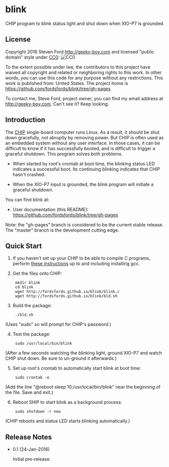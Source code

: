 # blink
CHIP program to blink status light and shut down when XIO-P7 is grounded.

## License

Copyright 2016 Steven Ford http://geeky-boy.com and licensed
"public domain" style under
[CC0](http://creativecommons.org/publicdomain/zero/1.0/): 
![CC0](https://licensebuttons.net/p/zero/1.0/88x31.png "CC0")

To the extent possible under law, the contributors to this project have
waived all copyright and related or neighboring rights to this work.
In other words, you can use this code for any purpose without any
restrictions.  This work is published from: United States.  The project home
is https://github.com/fordsfords/blink/tree/gh-pages

To contact me, Steve Ford, project owner, you can find my email address
at http://geeky-boy.com.  Can't see it?  Keep looking.

## Introduction

The [CHIP](http://getchip.com/) single-board computer runs Linux.  As a result, it should be shut down gracefully, not abruptly by removing power.  But CHIP is often used as an embedded system without any user interface.  In those cases, it can be difficult to know if it has successfully booted, and is difficult to trigger a graceful shutdown.  This program solves both problems.

* When started by root's crontab at boot time, the blinking status LED indicates a successful boot.  Its continuing blinking indicates that CHIP hasn't crashed.

* When the XIO-P7 input is grounded, the blink program will initiate a graceful shutdown.

You can find blink at:

* User documentation (this README): https://github.com/fordsfords/blink/tree/gh-pages

Note: the "gh-pages" branch is considered to be the current stable release.  The "master" branch is the development cutting edge.

## Quick Start

1. If you haven't set up your CHIP to be able to compile C programs, perform [these instructions](http://wiki.geeky-boy.com/w/index.php?title=CHIP_do_once) up to and including installing gcc.

2. Get the files onto CHIP:

        mkdir blink
        cd blink
        wget http://fordsfords.github.io/blink/blink.c
        wget http://fordsfords.github.io/blink/bld.sh

3. Build the package:

        ./bld.sh
(Uses "sudo" so will prompt for CHIP's password.)

4. Test the package:

        sudo /usr/local/bin/blink
(After a few seconds watching the blinking light, ground XIO-P7 and watch CHIP shut down.  Be sure to un-ground it afterwards.)

5. Set up root's crontab to automatically start blink at boot time:

        sudo crontab -e
(Add the line "@reboot sleep 10;/usr/local/bin/blink" near the beginning of the file.  Save and exit.)

6. Reboot SHIP to start blink as a background process:

        sudo shutdown -r now
(CHIP reboots and status LED starts blinking automatically.)


## Release Notes

* 0.1 (24-Jan-2016)

    Initial pre-release.
